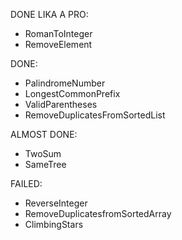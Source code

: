 DONE LIKA A PRO:
- RomanToInteger
- RemoveElement

DONE:
- PalindromeNumber
- LongestCommonPrefix
- ValidParentheses
- RemoveDuplicatesFromSortedList

ALMOST DONE:
- TwoSum
- SameTree

FAILED:
- ReverseInteger
- RemoveDuplicatesfromSortedArray
- ClimbingStars
